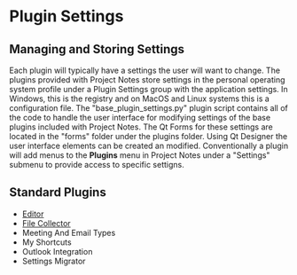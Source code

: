 # Plugin Settings

## Managing and Storing Settings

Each plugin will typically have a settings the user will want to change. The plugins provided with Project Notes store settings in the personal operating system profile under a Plugin Settings group with the application settings. In Windows, this is the registry and on MacOS and Linux systems this is a configuration file.  The "base_plugin_settings.py" plugin script contains all of the code to handle the user interface for modifying settings of the base plugins included with Project Notes.  The Qt Forms for these settings are located in the "forms" folder under the plugins folder.  Using Qt Designer the user interface elements can be created an modified.  Conventionally a plugin will add menus to the **Plugins** menu in Project Notes under a "Settings" submenu to provide access to specific settigns.

## Standard Plugins

- [Editor](Editor.md)
- [File Collector](FileCollector.md)
- Meeting And Email Types
- My Shortcuts
- Outlook Integration
- Settings Migrator


